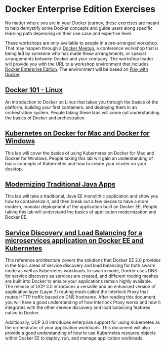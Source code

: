 # Docker Enterprise Edition Exercises

No matter where you are in your Docker journey, these exercises are meant to help demystify some Docker concepts and guide users along specific learning path depending on their use case and expertise level.

These workshops are only available to people in a pre-arranged workshop. That may happen through a [Docker Meetup](https://events.docker.com/chapters/), a conference workshop that is being led by someone who has made these arrangements, or special arrangements between Docker and your company. The workshop leader will provide you with the URL to a workshop environment that includes [Docker Enterprise Edition](https://www.docker.com/enterprise-edition). The environment will be based on [Play with Docker](https://labs.play-with-docker.com/).


## [Docker 101 - Linux](https://training.play-with-docker.com/dev-stage1/)
An introduction to Docker on Linux that takes you through the basics of the platform, building your first containers, and deploying them in an orchestration system. People taking these labs will come out understanding the basics of Docker and orchestration.

## [Kubernetes on Docker for Mac and Docker for Windows](/kubernetes-desktop.md) 
This lab will cover the basics of using Kubernetes on Docker for Mac and Docker for Windows. People taking this lab will gain an understanding of basic concepts of Kubernetes and how to create your cluster on your desktop.

## [Modernizing Traditional Java Apps](/mta-java.md)
This lab will take a traditional, Java EE monolithic application and show you how to containerize it, and then break out a few pieces to have a more modern, modular deployment of the application built on Docker EE. People taking this lab will understand the basics of application modernization and Docker EE.

## [Service Discovery and Load Balancing for a microservices application on Docker EE and Kubernetes](http://success.docker.com/article/ucp-service-discovery)
This reference architecture covers the solutions that Docker EE 2.0 provides in the topic areas of service discovery and load balancing for both swarm mode as well as Kubernetes workloads. In swarm mode, Docker uses DNS for service discovery as services are created, and different routing meshes are built into Docker to ensure your applications remain highly available. The release of UCP 3.0 introduces a versatile and an enhanced version of application layer (Layer 7) routing mesh called the Interlock Proxy that routes HTTP traffic based on DNS hostname. After reading this document, you will have a good understanding of how Interlock Proxy works and how it integrates with the other service discovery and load balancing features native to Docker.

Additionally, UCP 3.0 introduces enterprise support for using Kubernetes as the orchestrator of your application workloads. This document will also provide a good understanding of how to use Kubernetes resource objects within Docker EE to deploy, run, and manage application workloads.
